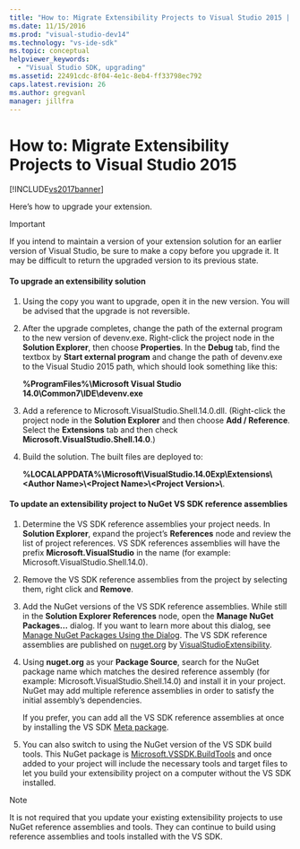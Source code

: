 ```yaml
---
title: "How to: Migrate Extensibility Projects to Visual Studio 2015 | Microsoft Docs"
ms.date: 11/15/2016
ms.prod: "visual-studio-dev14"
ms.technology: "vs-ide-sdk"
ms.topic: conceptual
helpviewer_keywords: 
  - "Visual Studio SDK, upgrading"
ms.assetid: 22491cdc-8f04-4e1c-8eb4-ff33798ec792
caps.latest.revision: 26
ms.author: gregvanl
manager: jillfra
---
```

# How to: Migrate Extensibility Projects to Visual Studio 2015
[!INCLUDE[vs2017banner](../includes/vs2017banner.md)]

Here’s how to upgrade your extension.  
  
> [!IMPORTANT]
>  If you intend to maintain a version of your extension solution for an earlier version of Visual Studio, be sure to make a copy before you upgrade it. It may be difficult to return the upgraded version to its previous state.  
  
#### To upgrade an extensibility solution  
  
1.  Using the copy you want to upgrade, open it in the new version. You will be advised that the upgrade is not reversible.  
  
2.  After the upgrade completes, change the path of the external program to the new version of devenv.exe. Right-click the project node in the **Solution Explorer**, then choose **Properties**. In the **Debug** tab, find the textbox by **Start external program** and change the path of devenv.exe to the Visual Studio 2015 path, which should look something like this:  
  
     **%ProgramFiles%\Microsoft Visual Studio 14.0\Common7\IDE\devenv.exe**  
  
3.  Add a reference to Microsoft.VisualStudio.Shell.14.0.dll. (Right-click the project node in the **Solution Explorer** and then choose **Add / Reference**. Select the **Extensions** tab and then check **Microsoft.VisualStudio.Shell.14.0**.)  
  
4.  Build the solution. The built files are deployed to:  
  
     **%LOCALAPPDATA%\Microsoft\VisualStudio.14.0Exp\Extensions\\<Author Name\>\\<Project Name\>\\<Project Version\>\\**.  
  
#### To update an extensibility project to NuGet VS SDK reference assemblies  
  
1.  Determine the VS SDK reference assemblies your project needs.  In **Solution Explorer**, expand the project’s **References** node and review the list of project references.  VS SDK references assemblies will have the prefix **Microsoft.VisualStudio** in the name (for example: Microsoft.VisualStudio.Shell.14.0).  
  
2.  Remove the VS SDK reference assemblies from the project by selecting them, right click and **Remove**.  
  
3.  Add the NuGet versions of the VS SDK reference assemblies.  While still in the **Solution Explorer References** node, open the **Manage NuGet Packages…** dialog.  If you want to learn more about this dialog, see [Manage NuGet Packages Using the Dialog](http://docs.nuget.org/Consume/Package-Manager-Dialog). The VS SDK reference assemblies are published on [nuget.org](http://www.nuget.org) by [VisualStudioExtensibility](http://www.nuget.org/profiles/VisualStudioExtensibility).  
  
4.  Using **nuget.org** as your **Package Source**, search for the NuGet package name which matches the desired reference assembly (for example: Microsoft.VisualStudio.Shell.14.0) and install it in your project.  NuGet may add multiple reference assemblies in order to satisfy the initial assembly’s dependencies.  
  
     If you prefer, you can add all the VS SDK reference assemblies at once by installing the VS SDK [Meta package](http://www.nuget.org/packages/VSSDK_Reference_Assemblies).  
  
5.  You can also switch to using the NuGet version of the VS SDK build tools. This NuGet package is [Microsoft.VSSDK.BuildTools](http://www.nuget.org/packages/Microsoft.VSSDK.BuildTools) and once added to your project will include the necessary tools and target files to let you build your extensibility project on a computer without the VS SDK installed.  
  
> [!NOTE]
>  It is not required that you update your existing extensibility projects to use NuGet reference assemblies and tools.  They can continue to build using reference assemblies and tools installed with the VS SDK.
